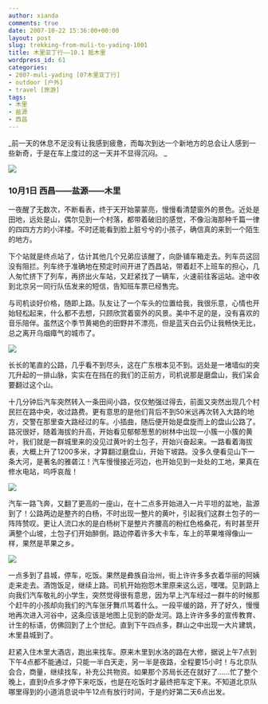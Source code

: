 ```yaml
---
author: xianda
comments: true
date: 2007-10-22 15:36:00+00:00
layout: post
slug: trekking-from-muli-to-yading-1001
title: 木里亚丁行——10.1 抵木里
wordpress_id: 61
categories:
- 2007-muli-yading [07木里亚丁行]
- outdoor [户外]
- travel [旅游]
tags:
- 木里
- 盐源
- 西昌
---
```


_前一天的休息不足没有让我感到疲惫，而每次到达一个新地方的总会让人感到一些新奇，于是在车上度过的这一天并不显得沉闷。 _



![](http://tkfiles.storage.live.com/y1pSlGiGjDE0a1Dt7tnIrfg45cvXOcVAe547j_Nc9twmSxtf7hc3PqJxBkWjT4UH4pdKRrBa1rUPWU)





### 10月1日 西昌——盐源——木里





一夜醒了无数次，不断看表，终于天开始蒙蒙亮，慢慢看清楚窗外的景色。近处是田地，远处是山，偶尔见到一个村落，都带着破旧的感觉，不像沿海那种千篇一律的四四方方的小洋楼。不时还能看到脸上脏兮兮的小孩子，确信真的来到一个陌生的地方。



下个站就是终点站了，估计其他几个兄弟应该醒了，向卧铺车箱走去。列车员这回没有阻拦。列车终于准确地在预定时间开进了西昌站，带着赶不上班车的担心，几人匆忙挤下了列车，再挤出火车站，又赶紧找了一辆车，火速前往客运站。途中收到北京另一同行队伍发来的短信，告知班车票已经售完。



与司机谈好价格，随即上路。队友让了一个车头的位置给我，我很乐意，心情也开始轻松起来，什么都不去想，只顾欣赏着窗外的风景。美中不足的是，没有喜欢的音乐陪伴。虽然这个季节黄褐色的田野并不漂亮，但是蓝天白云仍让我畅快无比，总之离开乌烟瘴气的城市了。

<!-- more -->

![](http://tkfiles.storage.live.com/y1pSlGiGjDE0a3hOwNjIa9lnEcnKOL6TorplxgWe5gOmy4KBDtXxertCPlnAoZJpE4W3OxMvWb_WGM)





长长的笔直的公路，几乎看不到尽头，这在广东根本见不到。远处是一堵墙似的突兀升起的一排山脉，实实在在挡在的我们的正前方，司机说那是磨盘山，我们呆会要翻过这个山。



十几分钟后汽车突然转入一条田间小路，仅仅勉强过得去，前面又突然出现几个村民拦在路中央，收过路费。更有意思的是他们背后不到50米远再次转入大路的地方，交警在那里查大路经过的车。小插曲，随后便开始是盘旋而上的盘山公路了。路况很好，随着海拔的升高，开始看见郁郁葱葱的树林中出现一小簇一小簇的黄叶，我们就是一群城里来的没见过黄叶的土包子，开始兴奋起来。一路看着海拔表，大概上升了1200多米，才算翻过磨盘山，开始下坡路。没多久便看见山下一条大河，是著名的雅砻江！汽车慢慢接近河边，也开始见到一处处的工地，果真在修水电站，呜呼哀哉！



![](http://tkfiles.storage.live.com/y1pSlGiGjDE0a3YdV0GUFY3_8JEFGKjQVhKmKJD5OdjmX4zI7N5Zku6qep4tGypw3ign7KEPyfhKE4)





汽车一路飞奔，又翻了更高的一座山，在十二点多开始进入一片平坦的盆地，盐源到了！公路两边是整齐的白杨，不时出现一整片的黄叶，引起我们这群土包子的一阵阵赞叹。更让人流口水的是白杨树下是整片齐腰高的粉红色格桑花，有时甚至开满整个山坡，土包子们开始醉倒。路边停着许多大卡车，车上的苹果堆得像山一样，果然是苹果之乡。



![](http://tkfiles.storage.live.com/y1pSlGiGjDE0a1YBUAx6c2u5yPotBuqzhH4p3WscADITU7YFh1itkEuK7b5ovpGjjWIdht8kL8IcHY)





一点多到了县城，停车，吃饭。果然是彜族自治州，街上许许多多衣着华丽的阿姨走来走去。酒饱饭足，继续上路。司机开始抱怨木里原来这么远，嘿嘿。见到路上向我们汽车敬礼的小学生，突然觉得很有意思，因为早上汽车经过一群牛的时候那个赶牛的小孩却向我们的汽车张牙舞爪骂着什么。一段平缓的路，开了好久，慢慢地再次进入河谷中，这条应该是地图上见到的卧龙河。路上许许多多的宣传教育、计生的标语，仿佛回到了上个世纪。直到下午四点多，群山之中出现一大片建筑，木里县城到了。



赶紧入住木里大酒店，跑出来找车。原来木里到水洛的路在大修，据说上午7点到下午4点都不能通过，只能一半白天走，另一半是夜路，全程要15小时！与北京队会合，商量，继续找车，补充公共物资。如果那个苏局长还在就好了……忙了整个晚上，直到9点多才停下来吃饭，也是在吃饭时才最终把车定下来。不知道北京队哪里得到的小道消息说中午12点有放行时间，于是约好第二天6点出发。





